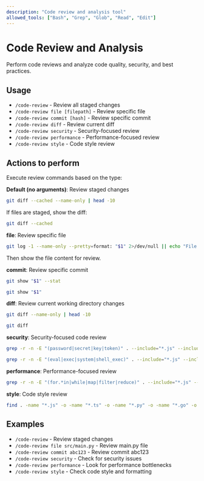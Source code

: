 ```yaml
---
description: "Code review and analysis tool"
allowed_tools: ["Bash", "Grep", "Glob", "Read", "Edit"]
---
```


# Code Review and Analysis

Perform code reviews and analyze code quality, security, and best practices.

## Usage

- `/code-review` - Review all staged changes
- `/code-review file [filepath]` - Review specific file
- `/code-review commit [hash]` - Review specific commit
- `/code-review diff` - Review current diff
- `/code-review security` - Security-focused review
- `/code-review performance` - Performance-focused review
- `/code-review style` - Code style review

## Actions to perform

Execute review commands based on the type:

**Default (no arguments)**: Review staged changes

```bash
git diff --cached --name-only | head -10
```

If files are staged, show the diff:

```bash
git diff --cached
```

**file**: Review specific file

```bash
git log -1 --name-only --pretty=format: "$1" 2>/dev/null || echo "File: $1"
```

Then show the file content for review.

**commit**: Review specific commit

```bash
git show "$1" --stat
```

```bash
git show "$1"
```

**diff**: Review current working directory changes

```bash
git diff --name-only | head -10
```

```bash
git diff
```

**security**: Security-focused code review

```bash
grep -r -n -E "(password|secret|key|token)" . --include="*.js" --include="*.ts" --include="*.py" --include="*.go" --include="*.rs" | grep -v ".git" | head -10
```

```bash
grep -r -n -E "(eval|exec|system|shell_exec)" . --include="*.js" --include="*.ts" --include="*.py" --include="*.go" --include="*.rs" | grep -v ".git" | head -10
```

**performance**: Performance-focused review

```bash
grep -r -n -E "(for.*in|while|map|filter|reduce)" . --include="*.js" --include="*.ts" --include="*.py" --include="*.go" --include="*.rs" | grep -v ".git" | head -10
```

**style**: Code style review

```bash
find . -name "*.js" -o -name "*.ts" -o -name "*.py" -o -name "*.go" -o -name "*.rs" | xargs wc -l | sort -nr | head -10
```

## Examples

- `/code-review` - Review staged changes
- `/code-review file src/main.py` - Review main.py file
- `/code-review commit abc123` - Review commit abc123
- `/code-review security` - Check for security issues
- `/code-review performance` - Look for performance bottlenecks
- `/code-review style` - Check code style and formatting
